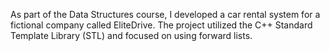 As part of the Data Structures course, I developed a car rental system for a fictional company called EliteDrive. The project utilized the C++ Standard Template Library (STL) and focused on using forward lists.
